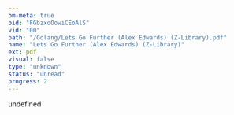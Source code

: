 ```yaml
---
bm-meta: true
bid: "FGbzxoOowiCEoAlS"
vid: "00"
path: "/Golang/Lets Go Further (Alex Edwards) (Z-Library).pdf"
name: "Lets Go Further (Alex Edwards) (Z-Library)"
ext: pdf
visual: false
type: "unknown"
status: "unread"
progress: 2
---
```

undefined